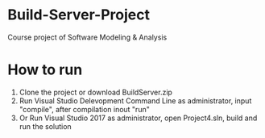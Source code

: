# Build-Server-Project
Course project of Software Modeling &amp; Analysis

# How to run
1. Clone the project or download BuildServer.zip
2. Run Visual Studio Delevopment Command Line as administrator, input "compile", after compilation inout "run"
3. Or Run Visual Studio 2017 as administrator, open Project4.sln, build and run the solution
